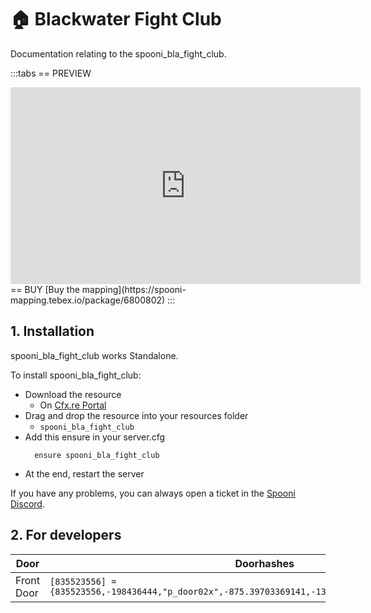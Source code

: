 # 🏠 Blackwater Fight Club
Documentation relating to the spooni_bla_fight_club.

:::tabs
== PREVIEW
<iframe width="560" height="315" src="https://dunb17ur4ymx4.cloudfront.net/packages/images/a51c8e3c89a50351bca6f8a3d96dd1e02fae0d3e.png" frameborder="0" allow="accelerometer; autoplay; clipboard-write; encrypted-media; gyroscope; picture-in-picture; web-share" referrerpolicy="strict-origin-when-cross-origin" allowfullscreen></iframe>
== BUY
[Buy the mapping](https://spooni-mapping.tebex.io/package/6800802)
:::

## 1. Installation
spooni_bla_fight_club works Standalone.  

To install spooni_bla_fight_club:
- Download the resource
  - On [Cfx.re Portal](https://portal.cfx.re/)
- Drag and drop the resource into your resources folder
  - `spooni_bla_fight_club`
- Add this ensure in your server.cfg
  ```
    ensure spooni_bla_fight_club
  ```
- At the end, restart the server

If you have any problems, you can always open a ticket in the [Spooni Discord](https://discord.gg/spooni).

## 2. For developers

| Door                      | Doorhashes
|---------------------------|----------------------------------------------------------------------------------|
| Front Door                | `[835523556] = {835523556,-198436444,"p_door02x",-875.39703369141,-1392.0509033203,42.703002929688}`